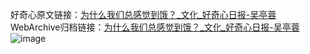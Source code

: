 好奇心原文链接：[为什么我们总感觉到饿？_文化_好奇心日报-吴亭蓉](https://www.qdaily.com/articles/733.html)
WebArchive归档链接：[为什么我们总感觉到饿？_文化_好奇心日报-吴亭蓉](http://web.archive.org/web/20171006180536/http://www.qdaily.com/articles/733.html)
![image](http://ww3.sinaimg.cn/large/007d5XDply1g3v44c25a0j30u036pqv5)